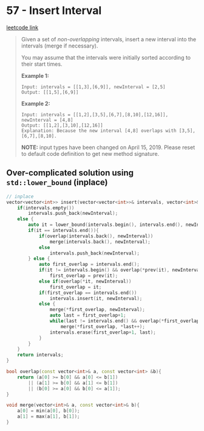 # 57 - Insert Interval

[leetcode link](https://leetcode.com/problems/insert-interval/)

> Given a set of *non-overlapping* intervals, insert a new interval into the intervals (merge if necessary).
>
> You may assume that the intervals were initially sorted according to their start times.
>
> **Example 1:**
>
> ```
> Input: intervals = [[1,3],[6,9]], newInterval = [2,5]
> Output: [[1,5],[6,9]]
> ```
>
> **Example 2:**
>
> ```
> Input: intervals = [[1,2],[3,5],[6,7],[8,10],[12,16]], newInterval = [4,8]
> Output: [[1,2],[3,10],[12,16]]
> Explanation: Because the new interval [4,8] overlaps with [3,5],[6,7],[8,10].
> ```
>
> **NOTE:** input types have been changed on April 15, 2019. Please reset to default code definition to get new method signature.

## Over-complicated solution using `std::lower_bound` (inplace)

```cpp
// inplace
vector<vector<int>> insert(vector<vector<int>>& intervals, vector<int>& newInterval) {
    if(intervals.empty())
        intervals.push_back(newInterval);
    else {
        auto it = lower_bound(intervals.begin(), intervals.end(), newInterval);
        if(it == intervals.end()){
            if(overlap(intervals.back(), newInterval))
                merge(intervals.back(), newInterval);
            else
                intervals.push_back(newInterval);
        } else {
            auto first_overlap = intervals.end();
            if(it != intervals.begin() && overlap(*prev(it), newInterval))
                first_overlap = prev(it);
            else if(overlap(*it, newInterval))
                first_overlap = it;
            if(first_overlap == intervals.end())
                intervals.insert(it, newInterval);
            else {
                merge(*first_overlap, newInterval);
                auto last = first_overlap+1;
                while(last != intervals.end() && overlap(*first_overlap, *last))
                    merge(*first_overlap, *last++);
                intervals.erase(first_overlap+1, last);
            }
        }
    }
    return intervals;
}

bool overlap(const vector<int>& a, const vector<int> &b){
    return (a[0] >= b[0] && a[0] <= b[1])
        || (a[1] >= b[0] && a[1] <= b[1])
        || (b[0] >= a[0] && b[0] <= a[1]);
}

void merge(vector<int>& a, const vector<int>& b){
    a[0] = min(a[0], b[0]);
    a[1] = max(a[1], b[1]);
}
```
